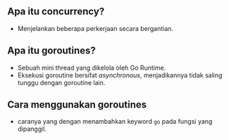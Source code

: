 ## Apa itu concurrency?

- Menjelankan beberapa perkerjaan secara bergantian.

## Apa itu goroutines?

- Sebuah mini thread yang dikelola oleh Go Runtime.
- Eksekusi goroutine bersifat _asynchronous_, menjadikannya tidak saling tunggu dengan goroutine lain.

## Cara menggunakan goroutines

- caranya yang dengan menambahkan keyword `go` pada fungsi yang dipanggil.

